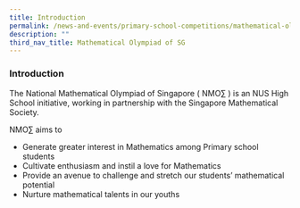 ```yaml
---
title: Introduction
permalink: /news-and-events/primary-school-competitions/mathematical-olympiad-of-sg/introduction/
description: ""
third_nav_title: Mathematical Olympiad of SG
---
```

### **Introduction**

The National Mathematical Olympiad of Singapore ( NMO∑ ) is an NUS High School initiative, working in partnership with the Singapore Mathematical Society.

NMO∑ aims to
*   Generate greater interest in Mathematics among Primary school students  
*   Cultivate enthusiasm and instil a love for Mathematics
*   Provide an avenue to challenge and stretch our students’ mathematical potential
*   Nurture mathematical talents in our youths